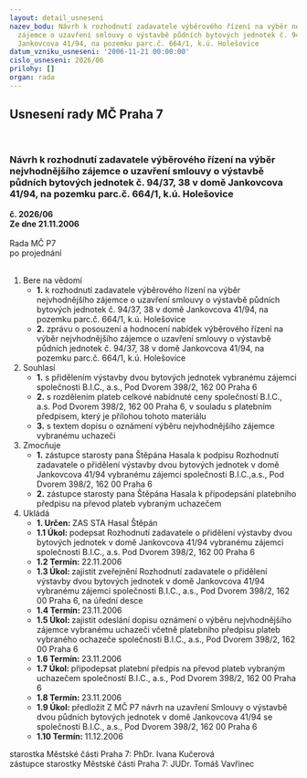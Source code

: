 ```yaml
---
layout: detail_usneseni
nazev_bodu: Návrh k rozhodnutí zadavatele výběrového řízení na výběr nejvhodnějšího
  zájemce o uzavření smlouvy o výstavbě půdních bytových jednotek č. 94/37, 38 v domě
  Jankovcova 41/94, na pozemku parc.č. 664/1, k.ú. Holešovice
datum_vzniku_usneseni: '2006-11-21 00:00:00'
cislo_usneseni: 2026/06
prilohy: []
organ: rada
---
```

<div id="ucUsn_pList" class="usn">
	<span><h2>Usnesení rady MČ Praha 7 </h2>
<br></span><div class="standBody">
<span><h3>Návrh k rozhodnutí zadavatele výběrového řízení na výběr nejvhodnějšího zájemce o uzavření smlouvy o výstavbě půdních bytových jednotek č. 94/37, 38 v domě Jankovcova 41/94, na pozemku parc.č. 664/1, k.ú. Holešovice</h3></span><div class="center">
		<strong>č. 2026/06</strong><br>
	</div>
<div class="center">
		<strong>Ze dne 21.11.2006</strong><br><br>
	</div>Rada MČ P7<br> po projednání<br><br><ol>
<li>Bere na vědomí<ul>
<li>
<strong>1.</strong> k rozhodnutí zadavatele výběrového řízení na výběr nejvhodnějšího zájemce o uzavření smlouvy o výstavbě půdních bytových jednotek č. 94/37, 38 v domě Jankovcova 41/94, na pozemku parc.č. 664/1, k.ú. Holešovice</li>
<li>
<strong>2.</strong> zprávu o posouzení a hodnocení nabídek výběrového řízení na výběr nejvhodnějšího zájemce  o uzavření smlouvy o výstavbě půdních jednotek č. 94/37, 38 v domě Jankovcova 41/94, na pozemku parc.č. 664/1, k.ú. Holešovice</li>
</ul>
</li>
<li>Souhlasí<ul>
<li>
<strong>1.</strong> s přidělením výstavby dvou bytových jednotek vybranému zájemci společnosti B.I.C., a.s., Pod Dvorem 398/2, 162 00 Praha 6</li>
<li>
<strong>2.</strong> s rozdělením plateb celkové nabídnuté ceny společností B.I.C., a.s. Pod Dvorem 398/2, 162 00  Praha 6, v souladu s platebním předpisem, který je přílohou tohoto materiálu</li>
<li>
<strong>3.</strong> s textem dopisu o oznámení výběru nejvhodnějšího zájemce vybranému uchazeči</li>
</ul>
</li>
<li>Zmocňuje<ul>
<li>
<strong>1.</strong> zástupce starosty pana Štěpána Hasala k podpisu Rozhodnutí zadavatele o přidělení výstavby dvou bytových jednotek v domě Jankovcova 41/94 vybranému zájemci společnosti B.I.C.,a.s., Pod Dvorem 398/2, 162 00 Praha 6</li>
<li>
<strong>2.</strong> zástupce starosty pana Štěpána Hasala k připodepsání platebního předpisu na převod plateb vybraným uchazečem</li>
</ul>
</li>
<li>Ukládá<ul>
<li>
<strong>1. Určen: </strong>ZAS STA Hasal Štěpán</li>
<li>
<strong>1.1 Úkol: </strong>podepsat Rozhodnutí zadavatele o přidělení výstavby dvou bytových jednotek v domě Jankovcova 41/94 vybranému zájemci společnosti B.I.C., a.s. Pod Dvorem 398/2, 162 00 Praha 6</li>
<li>
<strong>1.2 Termín: </strong>22.11.2006</li>
<li>
<strong>1.3 Úkol: </strong>zajistit zveřejnění Rozhodnutí zadavatele o přidělení výstavby dvou bytových jednotek v domě Jankovcova 41/94 vybranému zájemci společnosti B.I.C., a.s., Pod Dvorem 398/2, 162 00 Praha 6, na úřední desce</li>
<li>
<strong>1.4 Termín: </strong>23.11.2006</li>
<li>
<strong>1.5 Úkol: </strong>zajistit odeslání dopisu oznámení o výběru nejvhodnějšího zájemce vybranému uchazeči  včetně platebního předpisu plateb vybraného ochazeče společnosti B.I.C., a.s., Pod Dvorem 398/2, 162 00 Praha 6</li>
<li>
<strong>1.6 Termín: </strong>23.11.2006</li>
<li>
<strong>1.7 Úkol: </strong>připodepsat platební předpis na převod plateb vybraným uchazečem společností B.I.C., a.s., Pod Dvorem 398/2, 162 00  Praha 6</li>
<li>
<strong>1.8 Termín: </strong>23.11.2006</li>
<li>
<strong>1.9 Úkol: </strong>předložit Z MČ P7 návrh na uzavření Smlouvy o výstavbě dvou půdních bytových jednotek v domě Jankovcova 41/94 se společností B.I.C., a.s., Pod Dvorem 398/2, 162 00 Praha 6</li>
<li>
<strong>1.10 Termín: </strong>11.12.2006</li>
</ul>
</li>
</ol>starostka Městské části Praha 7: PhDr. Ivana Kučerová<br>zástupce starostky Městské části Praha 7: JUDr. Tomáš Vavřinec 
</div>
</div>